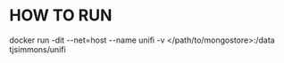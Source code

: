 # HOW TO RUN
docker run -dit --net=host --name unifi -v </path/to/mongostore>:/data tjsimmons/unifi
